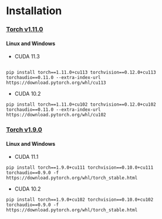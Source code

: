 # Installation

### [Torch v1.11.0](https://pytorch.org/get-started/previous-versions/#v1110)
#### Linux and Windows  
- CUDA 11.3
```shell

pip install torch==1.11.0+cu113 torchvision==0.12.0+cu113 torchaudio==0.11.0 --extra-index-url https://download.pytorch.org/whl/cu113
```

- CUDA 10.2
```shell
pip install torch==1.11.0+cu102 torchvision==0.12.0+cu102 torchaudio==0.11.0 --extra-index-url https://download.pytorch.org/whl/cu102
```

### [Torch v1.9.0](https://pytorch.org/get-started/previous-versions/#v190)
#### Linux and Windows  

- CUDA 11.1
```shell
pip install torch==1.9.0+cu111 torchvision==0.10.0+cu111 torchaudio==0.9.0 -f https://download.pytorch.org/whl/torch_stable.html
```

- CUDA 10.2
```shell
pip install torch==1.9.0+cu102 torchvision==0.10.0+cu102 torchaudio==0.9.0 -f https://download.pytorch.org/whl/torch_stable.html
```
